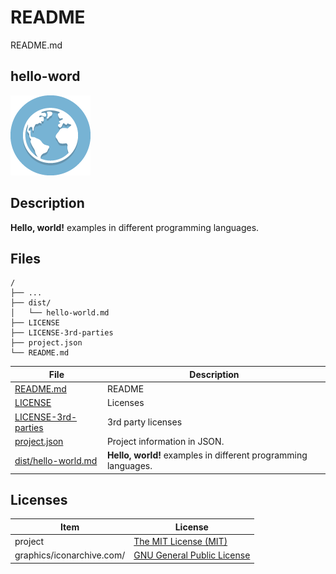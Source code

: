 # README

README.md

## hello-word

![hello-world Logo](graphics/iconarchive.com/globe-icon.png)

## Description

**Hello, world!** examples in different programming languages.

## Files

```
/
├── ...
├── dist/
│   └── hello-world.md
├── LICENSE
├── LICENSE-3rd-parties
├── project.json
└── README.md
```

File | Description
---- | -----------
[README.md](README.md) | README
[LICENSE](LICENSE) | Licenses
[LICENSE-3rd-parties](LICENSE-3rd-parties) | 3rd party licenses
[project.json](project.json) | Project information in JSON.
[dist/hello-world.md](dist/hello-world.md) | **Hello, world!** examples in different programming languages.

## Licenses

Item | License
---- | -------
project | [The MIT License (MIT)](LICENSE)
graphics/iconarchive.com/ | [GNU General Public License](LICENSE-3rd-parties)
